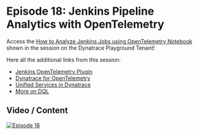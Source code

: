 # Episode 18: Jenkins Pipeline Analytics with OpenTelemetry

Access the [How to Analyze Jenkins Jobs using OpenTelemetry Notebook](https://wkf10640.apps.dynatrace.com/ui/document/v0/#share=da5efb6a-b897-45c7-86e4-1f39cc33ee90) shown in the session on the Dynatrace Playground Tenant!

Here all the additional links from this session:

- [Jenkins OpenTelemetry Plugin](https://plugins.jenkins.io/opentelemetry/)
- [Dynatrace for OpenTelemetry](https://www.dynatrace.com/support/help/extend-dynatrace/opentelemetry)
- [Unified Services in Dynatrace](https://dt-url.net/gy03cmt)
- [More on DQL](https://www.dynatrace.com/support/help/platform/grail/dynatrace-query-language)

## Video / Content

[![Episode 18](https://img.youtube.com/vi/z9H0zeLwWmI/0.jpg)](https://www.youtube.com/watch?v=z9H0zeLwWmI)
